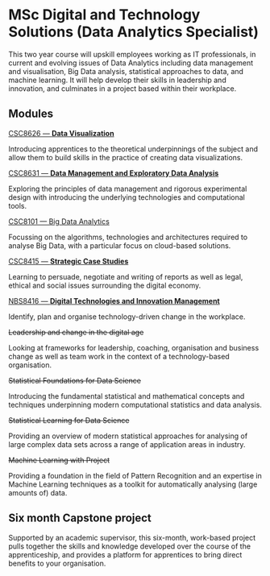 # MSc Digital and Technology Solutions (Data Analytics Specialist)

This two year course will upskill employees working as IT professionals, in current and evolving issues of Data Analytics including data management and visualisation, Big Data analysis, statistical approaches to data, and machine learning. It will help develop their skills in leadership and innovation, and culminates in a project based within their workplace.

## M**odules**

[CSC8626 — **Data Visualization**](MSc%20Digita%2032e65/CSC8626%20%E2%80%94%20%20a5823.md)

Introducing apprentices to the theoretical underpinnings of the subject and allow them to build skills in the practice of creating data visualizations.

[CSC8631 — **Data Management and Exploratory Data Analysis**](MSc%20Digita%2032e65/CSC8631%20%E2%80%94%20%20b2429.md)

Exploring the principles of data management and rigorous experimental design with introducing the underlying technologies and computational tools.

[CSC8101 — Big Data Analytics](MSc%20Digita%2032e65/CSC8101%20%E2%80%94%20%2078120.md)

Focussing on the algorithms, technologies and architectures required to analyse Big Data, with a particular focus on cloud-based solutions.

[CSC8415 — ****Strategic Case Studies****](MSc%20Digita%2032e65/CSC8415%20%E2%80%94%20%207d20b.md)

Learning to persuade, negotiate and writing of reports as well as legal, ethical and social issues surrounding the digital economy.

[NBS8416 — ****Digital Technologies and Innovation Management****](MSc%20Digita%2032e65/NBS8416%20%E2%80%94%20%20267bf.md)

Identify, plan and organise technology-driven change in the workplace.

~~Leadership and change in the digital age~~

Looking at frameworks for leadership, coaching, organisation and business change as well as team work in the context of a technology-based organisation.

~~Statistical Foundations for Data Science~~

Introducing the fundamental statistical and mathematical concepts and techniques underpinning modern computational statistics and data analysis.

~~Statistical Learning for Data Science~~

Providing an overview of modern statistical approaches for analysing of large complex data sets across a range of application areas in industry.

~~Machine Learning with Project~~

Providing a foundation in the field of Pattern Recognition and an expertise in Machine Learning techniques as a toolkit for automatically analysing (large amounts of) data.

## Six month Capstone project

Supported by an academic supervisor, this six-month, work-based project pulls together the skills and knowledge developed over the course of the apprenticeship, and provides a platform for apprentices to bring direct benefits to your organisation.